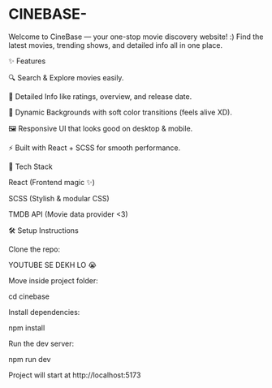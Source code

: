 # CINEBASE-

Welcome to CineBase — your one-stop movie discovery website! :)
Find the latest movies, trending shows, and detailed info all in one place.

✨ Features

🔍 Search & Explore movies easily.

🎥 Detailed Info like ratings, overview, and release date.

🌈 Dynamic Backgrounds with soft color transitions (feels alive XD).

🖼️ Responsive UI that looks good on desktop & mobile.

⚡ Built with React + SCSS for smooth performance.

🚀 Tech Stack

React (Frontend magic ✨)

SCSS (Stylish & modular CSS)

TMDB API (Movie data provider <3)

🛠️ Setup Instructions

Clone the repo:

YOUTUBE SE DEKH LO 😭


Move inside project folder:

cd cinebase


Install dependencies:

npm install


Run the dev server:

npm run dev


Project will start at http://localhost:5173 
